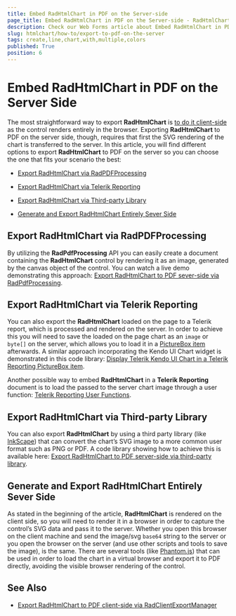 ```yaml
---
title: Embed RadHtmlChart in PDF on the Server-side
page_title: Embed RadHtmlChart in PDF on the Server-side - RadHtmlChart
description: Check our Web Forms article about Embed RadHtmlChart in PDF on the Server-side.
slug: htmlchart/how-to/export-to-pdf-on-the-server
tags: create,line,chart,with,multiple,colors
published: True
position: 6
---
```


# Embed RadHtmlChart in PDF on the Server Side

The most straightforward way to export **RadHtmlChart** is [to do it client-side](https://demos.telerik.com/aspnet-ajax/client-export-manager/applicationscenarios/export-radhtmlchart/defaultcs.aspx) as the control renders entirely in the browser. Exporting **RadHtmlChart** to PDF on the server side, though, requires that first the SVG rendering of the chart is transferred to the server. In this article, you will find different options to export **RadHtmlChart** to PDF on the server so you can choose the one that fits your scenario the best:

* [Export RadHtmlChart via RadPDFProcessing](#export-radhtmlchart-via-radpdfprocessing)

* [Export RadHtmlChart via Telerik Reporting](#export-radhtmlchart-via-telerik-reporting)

* [Export RadHtmlChart via Third-party Library](#export-radhtmlchart-via-third-party-library)

* [Generate and Export RadHtmlChart Entirely Sever Side](#export-radhtmlchart-entirely-server-side)



## Export RadHtmlChart via RadPDFProcessing

By utilizing the **RadPdfProcessing** API you can easily create a document containing the **RadHtmlChart** control by rendering it as an image, generated by the canvas object of the control. You can watch a live demo demonstrating this approach: 
[Export RadHtmlChart to PDF sever-side via RadPdfProcessing](https://demos.telerik.com/aspnet-ajax/pdfprocessing/column-chart/defaultcs.aspx).


## Export RadHtmlChart via Telerik Reporting

You can also export the **RadHtmlChart** loaded on the page to a Telerik report, which is processed and rendered on the server. In order to achieve this you will need to save the loaded on the page chart as an `image` or `byte[]` on the server, which allows you to load it in a [PictureBox item](https://docs.telerik.com/reporting/report-items-picture-box) afterwards. A similar approach incorporating the Kendo UI Chart widget is demonstrated in this code library:
[Display Telerik Kendo UI Chart in a Telerik Reporting PictureBox item](https://www.telerik.com/support/code-library/display-telerik-kendo-ui-chart-in-a-telerik-reporting-picturebox-item).

Another possible way to embed **RadHtmlChart** in a **Telerik Reporting** document is to load the passed to the server chart image through a user function:
[Telerik Reporting User Functions](https://docs.telerik.com/reporting/expressions-user-functions).


## Export RadHtmlChart via Third-party Library

You can also export **RadHtmlChart** by using a third party library (like [InkScape](https://inkscape.org/en/)) that can convert the chart’s SVG image to a more common user format such as PNG or PDF. A code library showing how to achieve this is available here:
[Export RadHtmlChart to PDF server-side via third-party library](https://www.telerik.com/support/code-library/exporting-radhtmlchart-to-png-and-pdf).



## Generate and Export RadHtmlChart Entirely Sever Side

As stated in the beginning of the article, **RadHtmlChart** is rendered on the client side, so you will need to render it in a browser in order to capture the control’s SVG data and pass it to the server. Whether you open this browser on the client machine and send the image/svg `base64` string to the server or you open the browser on the server (and use other scripts and tools to save the image), is the same.
There are several tools (like [Phantom.js](http://phantomjs.org/)) that can be used in order to load the chart in a virtual browser and export it to PDF directly, avoiding the visible browser rendering of the control.



## See Also

 * [Export RadHtmlChart to PDF client-side via RadClientExportManager](https://demos.telerik.com/aspnet-ajax/client-export-manager/applicationscenarios/export-radhtmlchart/defaultcs.aspx)

